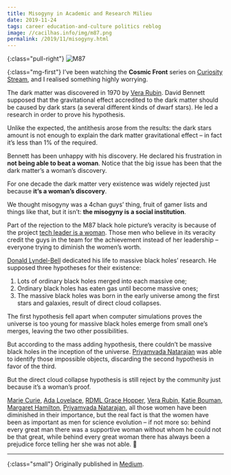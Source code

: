 ```yaml
---
title: Misogyny in Academic and Research Milieu
date: 2019-11-24
tags: career education-and-culture politics reblog
image: //cacilhas.info/img/m87.png
permalink: /2019/11/misogyny.html
---
```

[image]: {{{image}}}
[Ada Lovelace]: https://www.biography.com/scholar/ada-lovelace
[Curiosity Stream]: https://curiositystream.com/
[Donald Lyndel-Bell]: https://www.nature.com/articles/d41586-018-02579-w
[Katie Bouman]: http://users.cms.caltech.edu/~klbouman/
[Margaret Hamilton]: https://www.britannica.com/biography/Margaret-Hamilton-American-computer-scientist
[Marie Curie]: https://www.nobelprize.org/prizes/physics/1903/marie-curie/biographical/
[Medium]: https://cacilhas.medium.com/misogyny-in-academic-and-research-milieu-a0de47ee49ec
[Priyamvada Natarajan]: https://www.quantamagazine.org/priyamvada-natarajan-maps-the-invisible-universe-20190204/
[RDML Grace Hopper]: https://www.britannica.com/biography/Grace-Hopper
[Vera Rubin]: https://scientificwomen.net/women/rubin-vera-86

{:class="pull-right"} ![M87][image]

{:class="mg-first"} I’ve been watching the **Cosmic Front** series on
[Curiosity Stream][], and I realised something highly worrying.

The dark matter was discovered in 1970 by [Vera Rubin][]. David Bennett supposed
that the gravitational effect accredited to the dark matter should be caused by
dark stars (a several different kinds of dwarf stars). He led a research in
order to prove his hypothesis.

Unlike the expected, the antithesis arose from the results: the dark stars
amount is not enough to explain the dark matter gravitational effect – in fact
it’s less than 1% of the required.

Bennett has been unhappy with his discovery. He declared his frustration in
**not being able to beat a woman**. Notice that the big issue has been that the
dark matter’s a woman’s discovery.

For one decade the dark matter very existence was widely rejected just because
**it’s a woman’s discovery**.

We thought misogyny was a 4chan guys’ thing, fruit of gamer lists and things
like that, but it isn’t: **the misogyny is a social institution**.

Part of the rejection to the M87 black hole picture’s veracity is because of the
project [tech leader is a woman][Katie Bouman]. Those men who believe in its
veracity credit the guys in the team for the achievement instead of her
leadership – everyone trying to diminish the women’s worth.

[Donald Lyndel-Bell][] dedicated his life to massive black holes’ research. He
supposed three hypotheses for their existence:

1. Lots of ordinary black holes merged into each massive one;
1. Ordinary black holes has eaten gas until become massive ones;
1. The massive black holes was born in the early universe among the first stars
   and galaxies, result of direct cloud collapses.

The first hypothesis fell apart when computer simulations proves the universe is
too young for massive black holes emerge from small one’s merges, leaving the
two other possibilities.

But according to the mass adding hypothesis, there couldn’t be massive black
holes in the inception of the universe. [Priyamvada Natarajan][] was able to
identify those impossible objects, discarding the second hypothesis in favor of
the third.

But the direct cloud collapse hypothesis is still reject by the community just
because it’s a woman’s proof.

[Marie Curie][], [Ada Lovelace][], [RDML Grace Hopper][], [Vera Rubin][],
[Katie Bouman][], [Margaret Hamilton][], [Priyamvada Natarajan][], all those
women have been diminished in their importance, but the real fact is that the
women have been as important as men for science evolution – if not more so:
behind every great man there was a supportive woman without whom he could not
be that great, while behind every great woman there has always been a prejudice
force telling her she was not able. 🐝

-----

{:class="small"} Originally published in [Medium][].
